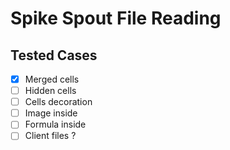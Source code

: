 # Spike Spout File Reading

## Tested Cases
- [x] Merged cells
- [ ] Hidden cells
- [ ] Cells decoration
- [ ] Image inside
- [ ] Formula inside
- [ ] Client files ?
